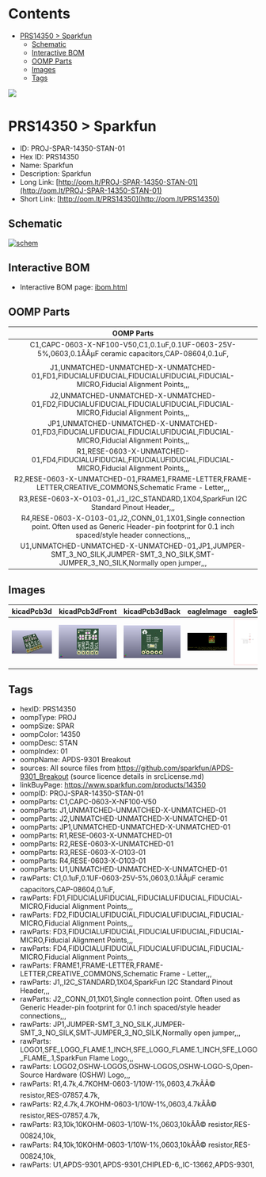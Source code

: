 



Contents
========

* [PRS14350 > Sparkfun](#prs14350--sparkfun)
	* [Schematic](#schematic)
	* [Interactive BOM](#interactive-bom)
	* [OOMP Parts](#oomp-parts)
	* [Images](#images)
	* [Tags](#tags)
  
![][im]
# PRS14350 > Sparkfun

- ID: PROJ-SPAR-14350-STAN-01
- Hex ID: PRS14350
- Name: Sparkfun
- Description: Sparkfun
- Long Link: [http://oom.lt/PROJ-SPAR-14350-STAN-01](http://oom.lt/PROJ-SPAR-14350-STAN-01)
- Short Link: [http://oom.lt/PRS14350](http://oom.lt/PRS14350)

## Schematic
  
[![schem](eagleSchemImage.png)](eagleSchemImage.png)
## Interactive BOM

- Interactive BOM page: [ibom.html](https://htmlpreview.github.io/?https://github.com/oomlout/oomlout_OOMP_projects/blob/main/PROJ-SPAR-14350-STAN-01/kicad/bom/ibom.html)

## OOMP Parts
  

|OOMP Parts|
| :---: |
|C1,CAPC-0603-X-NF100-V50,C1,0.1uF,0.1UF-0603-25V-5%,0603,0.1ÃÂµF ceramic capacitors,CAP-08604,0.1uF,|
|J1,UNMATCHED-UNMATCHED-X-UNMATCHED-01,FD1,FIDUCIALUFIDUCIAL,FIDUCIALUFIDUCIAL,FIDUCIAL-MICRO,Fiducial Alignment Points,,,|
|J2,UNMATCHED-UNMATCHED-X-UNMATCHED-01,FD2,FIDUCIALUFIDUCIAL,FIDUCIALUFIDUCIAL,FIDUCIAL-MICRO,Fiducial Alignment Points,,,|
|JP1,UNMATCHED-UNMATCHED-X-UNMATCHED-01,FD3,FIDUCIALUFIDUCIAL,FIDUCIALUFIDUCIAL,FIDUCIAL-MICRO,Fiducial Alignment Points,,,|
|R1,RESE-0603-X-UNMATCHED-01,FD4,FIDUCIALUFIDUCIAL,FIDUCIALUFIDUCIAL,FIDUCIAL-MICRO,Fiducial Alignment Points,,,|
|R2,RESE-0603-X-UNMATCHED-01,FRAME1,FRAME-LETTER,FRAME-LETTER,CREATIVE_COMMONS,Schematic Frame - Letter,,,|
|R3,RESE-0603-X-O103-01,J1,,I2C_STANDARD,1X04,SparkFun I2C Standard Pinout Header,,,|
|R4,RESE-0603-X-O103-01,J2,,CONN_01,1X01,Single connection point. Often used as Generic Header-pin footprint for 0.1 inch spaced/style header connections,,,|
|U1,UNMATCHED-UNMATCHED-X-UNMATCHED-01,JP1,JUMPER-SMT_3_NO_SILK,JUMPER-SMT_3_NO_SILK,SMT-JUMPER_3_NO_SILK,Normally open jumper,,,|

## Images
  
  

|kicadPcb3d|kicadPcb3dFront|kicadPcb3dBack|eagleImage|eagleSchemImage|
| :---: | :---: | :---: | :---: | :---: |
|[![kicadPcb3d](kicadPcb3d_140.png)](kicadPcb3d.png)|[![kicadPcb3dFront](kicadPcb3dFront_140.png)](kicadPcb3dFront.png)|[![kicadPcb3dBack](kicadPcb3dBack_140.png)](kicadPcb3dBack.png)|[![eagleImage](eagleImage_140.png)](eagleImage.png)|[![eagleSchemImage](eagleSchemImage_140.png)](eagleSchemImage.png)|

## Tags

- hexID: PRS14350
- oompType: PROJ
- oompSize: SPAR
- oompColor: 14350
- oompDesc: STAN
- oompIndex: 01
- oompName: APDS-9301 Breakout
- sources: All source files from https://github.com/sparkfun/APDS-9301_Breakout (source licence details in srcLicense.md)
- linkBuyPage: https://www.sparkfun.com/products/14350
- oompID: PROJ-SPAR-14350-STAN-01
- oompParts: C1,CAPC-0603-X-NF100-V50
- oompParts: J1,UNMATCHED-UNMATCHED-X-UNMATCHED-01
- oompParts: J2,UNMATCHED-UNMATCHED-X-UNMATCHED-01
- oompParts: JP1,UNMATCHED-UNMATCHED-X-UNMATCHED-01
- oompParts: R1,RESE-0603-X-UNMATCHED-01
- oompParts: R2,RESE-0603-X-UNMATCHED-01
- oompParts: R3,RESE-0603-X-O103-01
- oompParts: R4,RESE-0603-X-O103-01
- oompParts: U1,UNMATCHED-UNMATCHED-X-UNMATCHED-01
- rawParts: C1,0.1uF,0.1UF-0603-25V-5%,0603,0.1ÃÂµF ceramic capacitors,CAP-08604,0.1uF,
- rawParts: FD1,FIDUCIALUFIDUCIAL,FIDUCIALUFIDUCIAL,FIDUCIAL-MICRO,Fiducial Alignment Points,,,
- rawParts: FD2,FIDUCIALUFIDUCIAL,FIDUCIALUFIDUCIAL,FIDUCIAL-MICRO,Fiducial Alignment Points,,,
- rawParts: FD3,FIDUCIALUFIDUCIAL,FIDUCIALUFIDUCIAL,FIDUCIAL-MICRO,Fiducial Alignment Points,,,
- rawParts: FD4,FIDUCIALUFIDUCIAL,FIDUCIALUFIDUCIAL,FIDUCIAL-MICRO,Fiducial Alignment Points,,,
- rawParts: FRAME1,FRAME-LETTER,FRAME-LETTER,CREATIVE_COMMONS,Schematic Frame - Letter,,,
- rawParts: J1,,I2C_STANDARD,1X04,SparkFun I2C Standard Pinout Header,,,
- rawParts: J2,,CONN_01,1X01,Single connection point. Often used as Generic Header-pin footprint for 0.1 inch spaced/style header connections,,,
- rawParts: JP1,JUMPER-SMT_3_NO_SILK,JUMPER-SMT_3_NO_SILK,SMT-JUMPER_3_NO_SILK,Normally open jumper,,,
- rawParts: LOGO1,SFE_LOGO_FLAME.1_INCH,SFE_LOGO_FLAME.1_INCH,SFE_LOGO_FLAME_.1,SparkFun Flame Logo,,,
- rawParts: LOGO2,OSHW-LOGOS,OSHW-LOGOS,OSHW-LOGO-S,Open-Source Hardware (OSHW) Logo,,,
- rawParts: R1,4.7k,4.7KOHM-0603-1/10W-1%,0603,4.7kÃÂ© resistor,RES-07857,4.7k,
- rawParts: R2,4.7k,4.7KOHM-0603-1/10W-1%,0603,4.7kÃÂ© resistor,RES-07857,4.7k,
- rawParts: R3,10k,10KOHM-0603-1/10W-1%,0603,10kÃÂ© resistor,RES-00824,10k,
- rawParts: R4,10k,10KOHM-0603-1/10W-1%,0603,10kÃÂ© resistor,RES-00824,10k,
- rawParts: U1,APDS-9301,APDS-9301,CHIPLED-6,,IC-13662,APDS-9301,



[im]: kicadPcb3d_450.png
